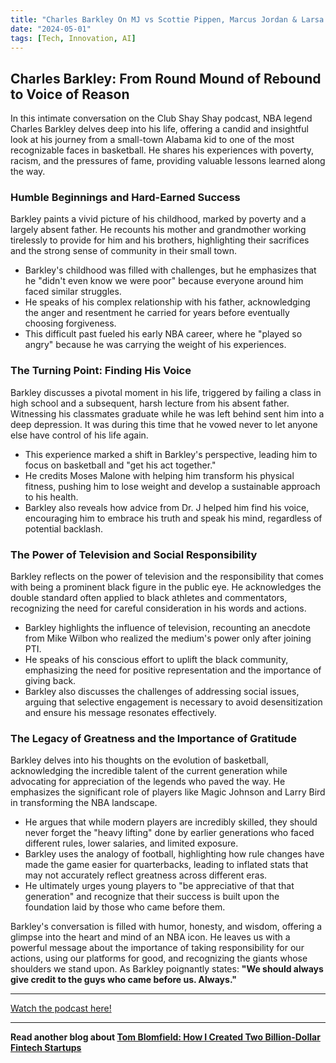 ```yaml
---
title: "Charles Barkley On MJ vs Scottie Pippen, Marcus Jordan & Larsa Pippen, Shaq vs Kendrick Perkins"
date: "2024-05-01"
tags: [Tech, Innovation, AI]
---
```


## Charles Barkley: From Round Mound of Rebound to Voice of Reason

In this intimate conversation on the Club Shay Shay podcast, NBA legend Charles Barkley delves deep into his life, offering a candid and insightful look at his journey from a small-town Alabama kid to one of the most recognizable faces in basketball. He shares his experiences with poverty, racism, and the pressures of fame, providing valuable lessons learned along the way. 

### Humble Beginnings and Hard-Earned Success

Barkley paints a vivid picture of his childhood, marked by poverty and a largely absent father. He recounts his mother and grandmother working tirelessly to provide for him and his brothers, highlighting their sacrifices and the strong sense of community in their small town. 

* Barkley's childhood was filled with challenges, but he emphasizes that he "didn't even know we were poor" because everyone around him faced similar struggles.
* He speaks of his complex relationship with his father, acknowledging the anger and resentment he carried for years before eventually choosing forgiveness.
* This difficult past fueled his early NBA career, where he "played so angry" because he was carrying the weight of his experiences.

### The Turning Point: Finding His Voice

Barkley discusses a pivotal moment in his life, triggered by failing a class in high school and a subsequent, harsh lecture from his absent father. Witnessing his classmates graduate while he was left behind sent him into a deep depression. It was during this time that he vowed never to let anyone else have control of his life again. 

* This experience marked a shift in Barkley's perspective, leading him to focus on basketball and "get his act together."
* He credits Moses Malone with helping him transform his physical fitness, pushing him to lose weight and develop a sustainable approach to his health.
* Barkley also reveals how advice from Dr. J helped him find his voice, encouraging him to embrace his truth and speak his mind, regardless of potential backlash.

### The Power of Television and Social Responsibility

Barkley reflects on the power of television and the responsibility that comes with being a prominent black figure in the public eye. He acknowledges the double standard often applied to black athletes and commentators, recognizing the need for careful consideration in his words and actions.

* Barkley highlights the influence of television, recounting an anecdote from Mike Wilbon who realized the medium's power only after joining PTI. 
* He speaks of his conscious effort to uplift the black community, emphasizing the need for positive representation and the importance of giving back.
* Barkley also discusses the challenges of addressing social issues, arguing that selective engagement is necessary to avoid desensitization and ensure his message resonates effectively.

### The Legacy of Greatness and the Importance of Gratitude

Barkley delves into his thoughts on the evolution of basketball, acknowledging the incredible talent of the current generation while advocating for appreciation of the legends who paved the way. He emphasizes the significant role of players like Magic Johnson and Larry Bird in transforming the NBA landscape. 

* He argues that while modern players are incredibly skilled, they should never forget the "heavy lifting" done by earlier generations who faced different rules, lower salaries, and limited exposure.
* Barkley uses the analogy of football, highlighting how rule changes have made the game easier for quarterbacks, leading to inflated stats that may not accurately reflect greatness across different eras.
* He ultimately urges young players to "be appreciative of that that generation" and recognize that their success is built upon the foundation laid by those who came before them.

Barkley's conversation is filled with humor, honesty, and wisdom, offering a glimpse into the heart and mind of an NBA icon. He leaves us with a powerful message about the importance of taking responsibility for our actions, using our platforms for good, and recognizing the giants whose shoulders we stand upon. As Barkley poignantly states: **"We should always give credit to the guys who came before us. Always."**

---

<a href="https://youtube.com/watch?v=_nlfQQh5lU0" target="_blank">Watch the podcast here!</a>


---

**Read another blog about [Tom Blomfield: How I Created Two Billion-Dollar Fintech Startups](./20240130-tomblomfield-ycombinator)**